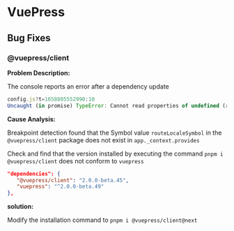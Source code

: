 # VuePress

## Bug Fixes

### @vuepress/client <NpmBadge package="@vuepress/client" />

**Problem Description:**

The console reports an error after a dependency update

````js
config.js?t=1658805552990:10
Uncaught (in promise) TypeError: Cannot read properties of undefined (reading 'value')
````

**Cause Analysis:**

Breakpoint detection found that the Symbol value `routeLocaleSymbol` in the `@vuepress/client` package does not exist in `app._context.provides`

Check and find that the version installed by executing the command `pnpm i @vuepress/client` does not conform to `vuepress`

````json
"dependencies": {
   "@vuepress/client": "2.0.0-beta.45",
   "vuepress": "^2.0.0-beta.49"
},
````

**solution:**

Modify the installation command to `pnpm i @vuepress/client@next`